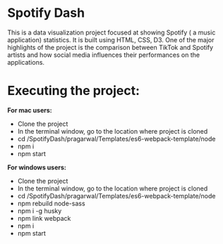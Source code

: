 # Spotify Dash

This is a data visualization project focused at showing Spotify ( a music application) statistics. It is built using HTML, CSS, D3. 
One of the major highlights of the project is the comparison between TikTok and Spotify artists and how social media influences their performances on the applications. 

# Executing the project:
**For mac users:**
* Clone the project 
* In the terminal window, go to the location where project is cloned 
* cd /SpotifyDash/pragarwal/Templates/es6-webpack-template/node
* npm i
* npm start

**For windows users:**
* Clone the project 
* In the terminal window, go to the location where project is cloned 
* cd /SpotifyDash/pragarwal/Templates/es6-webpack-template/node
* npm rebuild node-sass
* npm i -g husky
* npm link webpack
* npm i
* npm start
